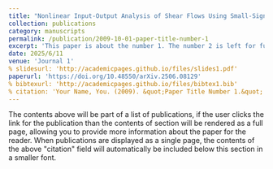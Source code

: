 ```yaml
---
title: "Nonlinear Input-Output Analysis of Shear Flows Using Small-Signal Finite-Gain Lp Stability"
collection: publications
category: manuscripts
permalink: /publication/2009-10-01-paper-title-number-1
excerpt: 'This paper is about the number 1. The number 2 is left for future work.'
date: 2025/6/11
venue: 'Journal 1'
% slidesurl: 'http://academicpages.github.io/files/slides1.pdf'
paperurl: 'https://doi.org/10.48550/arXiv.2506.08129'
% bibtexurl: 'http://academicpages.github.io/files/bibtex1.bib'
% citation: 'Your Name, You. (2009). &quot;Paper Title Number 1.&quot; <i>Journal 1</i>. 1(1).'
---
```

The contents above will be part of a list of publications, if the user clicks the link for the publication than the contents of section will be rendered as a full page, allowing you to provide more information about the paper for the reader. When publications are displayed as a single page, the contents of the above "citation" field will automatically be included below this section in a smaller font.
